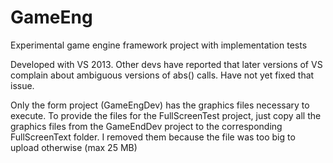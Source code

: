 # GameEng
Experimental game engine framework project with implementation tests

Developed with VS 2013.
Other devs have reported that later versions of VS complain about ambiguous versions of abs() calls.  Have not yet fixed that issue.

Only the form project (GameEngDev) has the graphics files necessary to execute.  To provide the files for the FullScreenTest project, just copy all the graphics files from the GameEndDev project to the corresponding FullScreenText folder.  I removed them because the file was too big to upload otherwise (max 25 MB)
